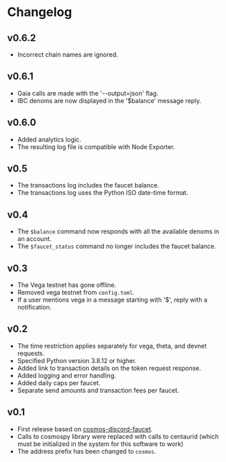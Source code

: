 # Changelog

## v0.6.2

- Incorrect chain names are ignored.

## v0.6.1

- Gaia calls are made with the '--output=json' flag.
- IBC denoms are now displayed in the '$balance' message reply. 

## v0.6.0

- Added analytics logic.
- The resulting log file is compatible with Node Exporter.

## v0.5

- The transactions log includes the faucet balance.
- The transactions log uses the Python ISO date-time format.

## v0.4

- The `$balance` command now responds with all the available denoms in an account.
- The `$faucet_status` command no longer includes the faucet balance.

## v0.3

- The Vega testnet has gone offline.
- Removed vega testnet from `config.toml`.
- If a user mentions vega in a message starting with '$', reply with a notification.

## v0.2

- The time restriction applies separately for vega, theta, and devnet requests.
- Specified Python version 3.8.12 or higher.
- Added link to transaction details on the token request response.
- Added logging and error handling.
- Added daily caps per faucet.
- Separate send amounts and transaction fees per faucet.

## v0.1

- First release based on [cosmos-discord-faucet](https://github.com/c29r3/cosmos-discord-faucet).
- Calls to cosmospy library were replaced with calls to centaurid (which must be initialized in the system for this software to work)
- The address prefix has been changed to `cosmos`.